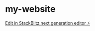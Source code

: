 # my-website

[Edit in StackBlitz next generation editor ⚡️](https://stackblitz.com/~/github.com/nonxistnt/my-website)
